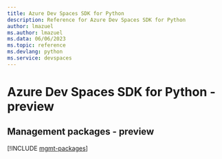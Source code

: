 ```yaml
---
title: Azure Dev Spaces SDK for Python
description: Reference for Azure Dev Spaces SDK for Python
author: lmazuel
ms.author: lmazuel
ms.data: 06/06/2023
ms.topic: reference
ms.devlang: python
ms.service: devspaces
---
```

# Azure Dev Spaces SDK for Python - preview

## Management packages - preview
[!INCLUDE [mgmt-packages](dev-spaces-mgmt-index.md)]